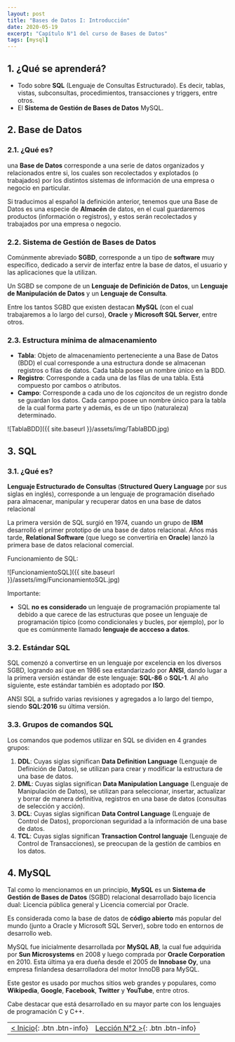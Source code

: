 ```yaml
---
layout: post
title: "Bases de Datos I: Introducción"
date: 2020-05-19
excerpt: "Capítulo N°1 del curso de Bases de Datos"
tags: [mysql]
---
```


## 1. ¿Qué se aprenderá?

* Todo sobre **SQL** (Lenguaje de Consultas Estructurado). Es decir, tablas, vistas, subconsultas, procedimientos, transacciones y triggers, entre otros.
* El **Sistema de Gestión de Bases de Datos** MySQL.

## 2. Base de Datos

### 2.1. ¿Qué es?

una **Base de Datos** corresponde a una serie de datos organizados y relacionados entre si, los cuales son recolectados y explotados (o trabajados) por los distintos sistemas de información de una empresa o negocio en particular.

Si traducimos al español la definición anterior, tenemos que una Base de Datos es una especie de **Almacén** de datos, en el cual guardaremos productos (información o registros), y estos serán recolectados y trabajados por una empresa o negocio.

### 2.2. Sistema de Gestión de Bases de Datos

Comúnmente abreviado **SGBD**, corresponde a un tipo de **software** muy específico, dedicado a servir  de interfaz entre la base de datos, el usuario y las aplicaciones que la utilizan.

Un SGBD se compone de un **Lenguaje de Definición de Datos**, un **Lenguaje de Manipulación de Datos** y un **Lenguaje de Consulta**.

Entre los tantos SGBD que existen destacan **MySQL** (con el cual trabajaremos a lo largo del curso), **Oracle** y **Microsoft SQL Server**, entre otros.

### 2.3. Estructura mínima de almacenamiento

* **Tabla**: Objeto de almacenamiento perteneciente a una Base de Datos (BDD) el cual corresponde a una estructura donde se almacenan registros o filas de datos. Cada tabla posee un nombre único en la BDD.
* **Registro**: Corresponde a cada una de las filas de una tabla. Está compuesto por cambos o atributos.
* **Campo**: Corresponde a cada uno de los *cajoncitos* de un registro donde se guardan los datos. Cada campo posee un nombre único para la tabla de la cual forma parte y además, es de un tipo (naturaleza) determinado.

![TablaBDD]({{ site.baseurl }}/assets/img/TablaBDD.jpg)

## 3. SQL

### 3.1. ¿Qué es?

**Lenguaje Estructurado de Consultas** (**Structured Query Language** por sus siglas en inglés), corresponde a un lenguaje de programación diseñado para almacenar, manipular y recuperar datos en una base de datos relacional

La primera versión de SQL surgió en 1974, cuando un grupo de **IBM** desarrolló el primer prototipo de una base de datos relacional. Años más tarde, **Relational Software** (que luego se convertiría en **Oracle**) lanzó la primera base de datos relacional comercial.

Funcionamiento de SQL:

![FuncionamientoSQL]({{ site.baseurl }}/assets/img/FuncionamientoSQL.jpg)

Importante:
* SQL **no es considerado** un lenguaje de programación propiamente tal debido a que carece de las estructuras que posee un lenguaje de programación típico (como condicionales y bucles, por ejemplo), por lo que es comúnmente llamado **lenguaje de accceso a datos**.

### 3.2. Estándar SQL

SQL comenzó a convertirse en un lenguaje por excelencia en los diversos SGBD, logrando así que en 1986 sea estandarizado por **ANSI**, dando lugar a la primera versión estándar de este lenguaje: **SQL-86** o **SQL-1**. Al año siguiente, este estándar también es adoptado por **ISO**.

ANSI SQL a sufrido varias revisiones y agregados a lo largo del tiempo, siendo **SQL:2016** su última versión.

### 3.3. Grupos de comandos SQL

Los comandos que podemos utilizar en SQL se dividen en 4 grandes grupos:

1. **DDL**: Cuyas siglas significan **Data Definition Language** (Lenguaje de Definición de Datos), se utilizan para crear y modificar la estructura de una base de datos.
2. **DML**: Cuyas siglas significan **Data Manipulation Language** (Lenguaje de Manipulación de Datos), se utilizan para seleccionar, insertar, actualizar y borrar de manera definitiva, registros en una base de datos (consultas de selección y acción).
3. **DCL**: Cuyas siglas significan **Data Control Language** (Lenguaje de Control de Datos), proporcionan seguridad a la información de una base de datos.
4. **TCL**: Cuyas siglas significan **Transaction Control languaje** (Lenguaje de Control de Transacciones), se preocupan de la gestión de cambios en los datos.

## 4. MySQL

Tal como lo mencionamos en un principio, **MySQL** es un **Sistema de Gestión de Bases de Datos** (SGBD) relacional desarrollado bajo licencia dual: Licencia pública general y Licencia comercial por Oracle.

Es considerada como la base de datos de **código abierto** más popular del mundo (junto a Oracle y Microsoft SQL Server), sobre todo en entornos de desarrollo web.

MySQL fue inicialmente desarrollada por **MySQL AB**, la cual fue adquirida por **Sun Microsystems** en 2008 y luego comprada por **Oracle Corporation** en 2010. Esta última ya era dueña desde el 2005 de **Innobase Oy**, una empresa finlandesa desarrolladora del motor InnoDB para MySQL.

Este gestor es usado por muchos sitios web grandes y populares, como **Wikipedia**, **Google**, **Facebook**, **Twitter** y **YouTube**, entre otros.

Cabe destacar que está desarrollado en su mayor parte con los lenguajes de programación C y C++.

|     |     |
|:----|----:|
| [< Inicio](https://nisoto.github.io/curso-bases-de-datos/){: .btn .btn-info} | [Lección N°2 >](https://nisoto.github.io/bdd-ii-primera-sentencia/){: .btn .btn-info} |
